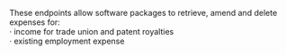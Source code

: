 These endpoints allow software packages to retrieve, amend and delete expenses for:
<br>
·       income for trade union and patent royalties
<br>
·       existing employment expense
